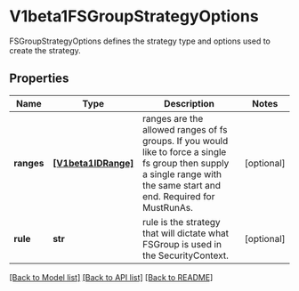 # V1beta1FSGroupStrategyOptions

FSGroupStrategyOptions defines the strategy type and options used to create the strategy.

## Properties
Name | Type | Description | Notes
------------ | ------------- | ------------- | -------------
**ranges** | [**[V1beta1IDRange]**](V1beta1IDRange.md) | ranges are the allowed ranges of fs groups.  If you would like to force a single fs group then supply a single range with the same start and end. Required for MustRunAs. | [optional] 
**rule** | **str** | rule is the strategy that will dictate what FSGroup is used in the SecurityContext. | [optional] 

[[Back to Model list]](../README.md#documentation-for-models) [[Back to API list]](../README.md#documentation-for-api-endpoints) [[Back to README]](../README.md)


